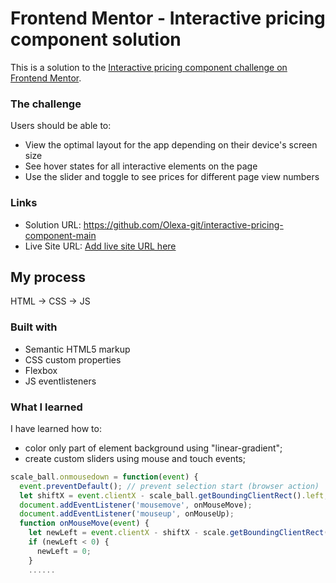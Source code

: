 # Frontend Mentor - Interactive pricing component solution

This is a solution to the [Interactive pricing component challenge on Frontend Mentor](https://www.frontendmentor.io/challenges/interactive-pricing-component-t0m8PIyY8).

### The challenge

Users should be able to:

- View the optimal layout for the app depending on their device's screen size
- See hover states for all interactive elements on the page
- Use the slider and toggle to see prices for different page view numbers

### Links

- Solution URL: https://github.com/Olexa-git/interactive-pricing-component-main
- Live Site URL: [Add live site URL here](https://your-live-site-url.com)

## My process

HTML -> CSS -> JS

### Built with

- Semantic HTML5 markup
- CSS custom properties
- Flexbox
- JS eventlisteners

### What I learned

I have learned how to:
- color only part of element background using "linear-gradient";
- create custom sliders using mouse and touch events;

```js
scale_ball.onmousedown = function(event) {
  event.preventDefault(); // prevent selection start (browser action)
  let shiftX = event.clientX - scale_ball.getBoundingClientRect().left;
  document.addEventListener('mousemove', onMouseMove);
  document.addEventListener('mouseup', onMouseUp);
  function onMouseMove(event) {
    let newLeft = event.clientX - shiftX - scale.getBoundingClientRect().left;
    if (newLeft < 0) {
      newLeft = 0;
    }
    ......
```
